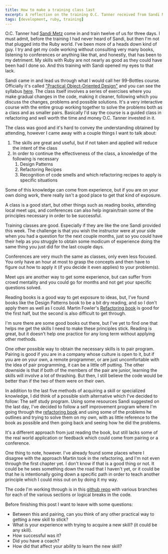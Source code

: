 ```yaml
---
title: How to make a training class last
excerpt: A reflection on the training O.C. Tanner received from Sandi Metz
tags: [development, ruby, training]
---
```


O.C. Tanner had [Sandi Metz][sandi_site] come in and train twelve of us for three days. I must admit, before the training I had never heard of Sandi, but then I'm not that plugged into the Ruby world. I've been more of a heads down kind of guy. I try and get my code working without consulting very many books, listening to conferences or anything like that, and honestly, that has been to my detriment. My skills with Ruby are not nearly as good as they could have been had I done so. And this training with Sandi opened my eyes to that lack.

Sandi came in and lead us through what I would call her 99-Bottles course. Officially it's called ["Practical Object-Oriented Design"][pood] and you can see the syllabus [here][pood_sylabus]. The class itself involves a series of exercises where you make gradual changes in the code, making it cleaner, following which you discuss the changes, problems and possible solutions. It's a very interactive course with the entire group working together to solve the problems both as a class and as smaller pairs. Basically I'd say the course is a guided class in refactoring and well worth the time and money O.C. Tanner invested in it.

The class was good and it's hard to convey the understanding obtained by attending, however I came away with a couple things I want to talk about:

1. The skills are great and useful, but if not taken and applied will reduce the intent of the class
2. In order to continue the effectiveness of the class, a knowledge of the following is necessary
    1. Design Patterns
    2. Refactoring Recipes
    3. Recognition of code smells and which refactoring recipes to apply is specific situations

Some of this knowledge can come from experience, but if you are on your own doing work, there really isn't a good place to get that kind of exposure.

A class is a good start, but other things such as reading books, attending local meet ups, and conferences can also help ingrain/train some of the principles necessary in order to be successful.

Training classes are good. Especially if they are like the one Sandi provided this week. The challenge is that you wish the instructor were at your side when you had a question for the next couple months, just so you could have their help as you struggle to obtain some modicum of experience doing the same thing you just did for the last couple days.

Conferences are very much the same as classes, only even less focused. You only have an hour at most to grasp the concepts and then have to figure out how to apply it (if you decide it even applies) to your problem(s).

Meet ups are another way to get some experience, but can suffer from crowd mentality and you could go for months and not get your specific questions solved.

Reading books is a good way to get exposure to ideas, but, I've found books like the Design Patterns book to be a bit dry reading, and so I don't apply them as well as I could. Martin Fowler's [Refactoring book][refactoring] is good for the first half, but the second is also difficult to get through.

I'm sure there are some good books out there, but I've yet to find one that helps me get the skills I need to make these principles stick. Reading is great, but it doesn't help one practice for any long term without applying other methods.

One other possible way to obtain the necessary skills is to pair program. Pairing is good if you are in a company whose culture is open to it, but if you are on your own, a remote programmer, or are just uncomfortable with the idea of pair programming, it can be a little off putting. The other downside is that if both of the members of the pair are junior, learning the skills will involve a lot of thrashing. But then, I still believe the code would be better than if the two of them were on their own.

In addition to the last five methods of acquiring a skill or specialized knowledge, I did think of a possible sixth alternative which I've decided to follow: The self study program. Using some resources Sandi suggested on the last day, I've decided to follow a self improvement program where I'm going through the [refactoring book][refactoring] and using some of the problems he outlines and trying to solve them on my own, with as little reference to the book as possible and then going back and seeing how he did the problems.

It's a different approach from just reading the book, but still lacks some of the real world application or feedback which could come from pairing or a conference.

One thing to note, however. I've already found some places where I disagree with the approach Martin took in the refactoring, and I'm not even through the first chapter yet. I don't know if that is a good thing or not. It could be he sees something down the road that I haven't yet, or it could be that he is intentionally going down a specific path in order to teach another principle which I could miss out on by doing it my way.

The code I'm working through is in this [github repo][repo] with various branches for each of the various sections or logical breaks in the code.

Before finishing this post I want to leave with some questions:

- Between this and pairing, can you think of any other practical way to getting a new skill to stick?
- What is your experience with trying to acquire a new skill? (it could be any skill).
- How successful was it?
- Did you have a coach?
- How did that affect your ability to learn the new skill?


[sandi_site]: http://www.sandimetz.com/
[pood]: http://www.sandimetz.com/courses/
[pood_sylabus]: http://static1.squarespace.com/static/537c0374e4b0f52ed92942e6/t/53f48c2ee4b08efca8cfc116/1408535598852/PracticalOODCourseOutline_v2a.pdf
[refactoring]: http://www.amazon.com/dp/0201485672/?tag=digitalbias-20
[repo]: https://github.com/digitalbias/refactoring-practice
